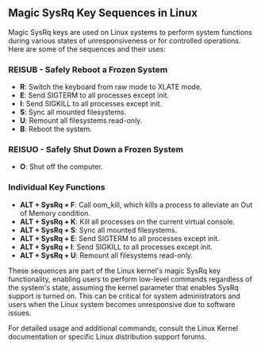 ## Magic SysRq Key Sequences in Linux

Magic SysRq keys are used on Linux systems to perform system functions during various states of unresponsiveness or for controlled operations. Here are some of the sequences and their uses:

### REISUB - Safely Reboot a Frozen System
- **R**: Switch the keyboard from raw mode to XLATE mode.
- **E**: Send SIGTERM to all processes except init.
- **I**: Send SIGKILL to all processes except init.
- **S**: Sync all mounted filesystems.
- **U**: Remount all filesystems read-only.
- **B**: Reboot the system.

### REISUO - Safely Shut Down a Frozen System
- **O**: Shut off the computer.

### Individual Key Functions
- **ALT + SysRq + F**: Call oom_kill, which kills a process to alleviate an Out of Memory condition.
- **ALT + SysRq + K**: Kill all processes on the current virtual console.
- **ALT + SysRq + S**: Sync all mounted filesystems.
- **ALT + SysRq + E**: Send SIGTERM to all processes except init.
- **ALT + SysRq + I**: Send SIGKILL to all processes except init.
- **ALT + SysRq + U**: Remount all filesystems read-only.

These sequences are part of the Linux kernel's magic SysRq key functionality, enabling users to perform low-level commands regardless of the system's state, assuming the kernel parameter that enables SysRq support is turned on. This can be critical for system administrators and users when the Linux system becomes unresponsive due to software issues.

For detailed usage and additional commands, consult the Linux Kernel documentation or specific Linux distribution support forums.